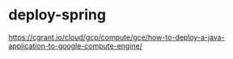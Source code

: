 # deploy-spring


https://cgrant.io/cloud/gcp/compute/gce/how-to-deploy-a-java-application-to-google-compute-engine/
